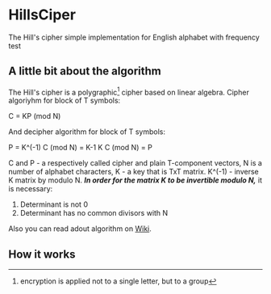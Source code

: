  # HillsCiper
The Hill's cipher simple implementation for English alphabet with frequency test
## A little bit about the algorithm
The Hill's cipher is a polygraphic[^1] cipher based on linear algebra.
Cipher algoriyhm for block of T symbols:

C = KP (mod N)

And decipher algorithm for block of T symbols:

P = K^(-1) C (mod N) = K-1 K C (mod N) = P

C and P - a respectively called cipher and plain T-component vectors, N is a number of alphabet characters, K - a key that is TxT matrix. K^(-1) - inverse K matrix by modulo N. 
***In order for the matrix K to be invertible modulo N,*** it is necessary:
1. Determinant is not 0
2. Determinant has no common divisors with N

Also you can read adout algorithm on [Wiki](https://en.wikipedia.org/wiki/Hill_cipher).

[^1]: encryption is applied not to a single letter, but to a group
## How it works
